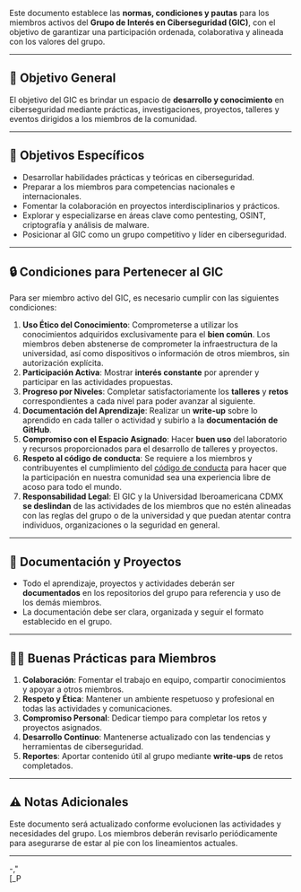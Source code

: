 Este documento establece las **normas, condiciones y pautas** para los miembros activos del **Grupo de Interés en Ciberseguridad (GIC)**, con el objetivo de garantizar una participación ordenada, colaborativa y alineada con los valores del grupo.

---

## **📜 Objetivo General**

El objetivo del GIC es brindar un espacio de **desarrollo y conocimiento** en ciberseguridad mediante prácticas, investigaciones, proyectos, talleres y eventos dirigidos a los miembros de la comunidad.

---

## **🎯 Objetivos Específicos**

- Desarrollar habilidades prácticas y teóricas en ciberseguridad.
- Preparar a los miembros para competencias nacionales e internacionales.
- Fomentar la colaboración en proyectos interdisciplinarios y prácticos.
- Explorar y especializarse en áreas clave como pentesting, OSINT, criptografía y análisis de malware.
- Posicionar al GIC como un grupo competitivo y líder en ciberseguridad.

---

## **🔒 Condiciones para Pertenecer al GIC**

Para ser miembro activo del GIC, es necesario cumplir con las siguientes condiciones:

1. **Uso Ético del Conocimiento**: Comprometerse a utilizar los conocimientos adquiridos exclusivamente para el **bien común**. Los miembros deben abstenerse de comprometer la infraestructura de la universidad, así como dispositivos o información de otros miembros, sin autorización explícita.
3. **Participación Activa**: Mostrar **interés constante** por aprender y participar en las actividades propuestas.
4. **Progreso por Niveles**: Completar satisfactoriamente los **talleres** y **retos** correspondientes a cada nivel para poder avanzar al siguiente.
5. **Documentación del Aprendizaje**: Realizar un **write-up** sobre lo aprendido en cada taller o actividad y subirlo a la **documentación de GitHub**.
6. **Compromiso con el Espacio Asignado**: Hacer **buen uso** del laboratorio y recursos proporcionados para el desarrollo de talleres y proyectos.
7. **Respeto al código de conducta**: Se requiere a los miembros y contribuyentes el cumplimiento del [código de conducta](https://github.com/IberoGIC/gic-general/blob/main/CODE_OF_CONDUCT.md) para hacer que la participación en nuestra comunidad sea una experiencia libre de acoso para todo el mundo.
8. **Responsabilidad Legal**: El GIC y la Universidad Iberoamericana CDMX **se deslindan** de las actividades de los miembros que no estén alineadas con las reglas del grupo o de la universidad y que puedan atentar contra individuos, organizaciones o la seguridad en general.

---

## **📂 Documentación y Proyectos**

- Todo el aprendizaje, proyectos y actividades deberán ser **documentados** en los repositorios del grupo para referencia y uso de los demás miembros.
- La documentación debe ser clara, organizada y seguir el formato establecido en el grupo.

---

## **🧑‍💻 Buenas Prácticas para Miembros**

1. **Colaboración**: Fomentar el trabajo en equipo, compartir conocimientos y apoyar a otros miembros.
2. **Respeto y Ética**: Mantener un ambiente respetuoso y profesional en todas las actividades y comunicaciones.
3. **Compromiso Personal**: Dedicar tiempo para completar los retos y proyectos asignados.
4. **Desarrollo Continuo**: Mantenerse actualizado con las tendencias y herramientas de ciberseguridad.
5. **Reportes**: Aportar contenido útil al grupo mediante **write-ups** de retos completados.

---

## **⚠️ Notas Adicionales**

Este documento será actualizado conforme evolucionen las actividades y necesidades del grupo. Los miembros deberán revisarlo periódicamente para asegurarse de estar al pie con los lineamientos actuales.

---
-,"  
[_P

